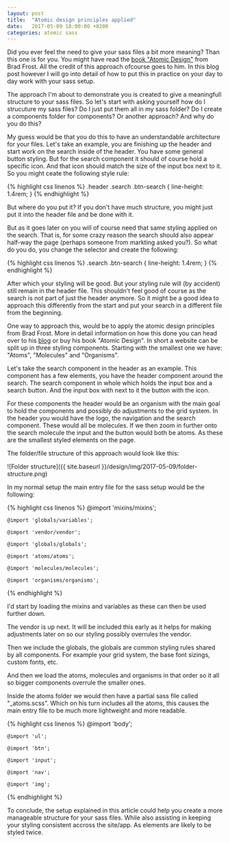 ```yaml
---
layout: post
title:  "Atomic design principles applied"
date:   2017-05-09 18:00:00 +0200
categories: atomic sass
---
```


Did you ever feel the need to give your sass files a bit more meaning? Than this one is for you. You might have read the [book "Atomic Design"](http://bradfrost.com/blog/post/atomic-web-design/) from Brad Frost. All the credit of this approach ofcourse goes to him. In this blog post however I will go into detail of how to put this in practice on your day to day work with your sass setup.

The approach I'm about to demonstrate you is created to give a meaningfull structure to your sass files. So let's start with asking yourself how do I strucuture my sass files? Do I just put them all in my sass folder? Do I create a components folder for components? Or another approach? And why do you do this?

My guess would be that you do this to have an understandable architecture for your files. Let's take an example, you are finishing up the header and start work on the search inside of the header. You have some general button styling. But for the search component it should of course hold a specific icon. And that icon should match the size of the input box next to it. So you might ceate the following style rule:

{% highlight css linenos %}
    .header .search .btn-search {
        line-height: 1.4rem;
    }
{% endhighlight %}

But where do you put it? If you don't have much structure, you might just put it into the header file and be done with it.

But as it goes later on you will of course need that same styling applied on the search. That is, for some crazy reason the search should also appear half-way the page (perhaps someone from markting asked you?). So what do you do, you change the selector and create the following:

{% highlight css linenos %}
    .search .btn-search {
        line-height: 1.4rem;
    }
{% endhighlight %}

After which your styling will be good. But your styling rule will (by accident) still remain in the header file. This shouldn't feel good of course as the search is not part of just the header anymore. So it might be a good idea to approach this differently from the start and put your search in a different file from the beginning.

One way to approach this, would be to apply the atomic design principles from Brad Frost. More in detail information on how this done you can head over to his [blog](http://bradfrost.com/blog/post/atomic-web-design/) or buy his book "Atomic Design". In short a website can be split up in three styling components. Starting with the smallest one we have: "Atoms", "Molecules" and "Organisms".

Let's take the search component in the header as an example. This component has a few elements, you have the header component around the search. The search component in whole which holds the input box and a search button. And the input box with next to it the button with the icon.

For these components the header would be an organism with the main goal to hold the components and possibly do adjustments to the grid system. In the header you would have the logo, the navigation and the search component. These would all be molecules. If we then zoom in further onto the search molecule the input and the button would both be atoms. As these are the smallest styled elements on the page.

The folder/file structure of this approach would look like this:

![Folder structure]({{ site.baseurl }}/design/img/2017-05-09/folder-structure.png)

In my normal setup the main entry file for the sass setup would be the following:

{% highlight css linenos %}
    @import 'mixins/mixins';

    @import 'globals/variables';

    @import 'vendor/vendor';

    @import 'globals/globals';

    @import 'atoms/atoms';

    @import 'molecules/molecules';

    @import 'organisms/organisms';
{% endhighlight %}

I'd start by loading the mixins and variables as these can then be used further down.

The vendor is up next. It will be included this early as it helps for making adjustments later on so our styling possibly overrules the vendor.

Then we include the globals, the globals are common styling rules shared by all components. For example your grid system, the base font sizings, custom fonts, etc.

And then we load the atoms, molecules and organisms in that order so it all so bigger components overrule the smaller ones.

Inside the atoms folder we would then have a partial sass file called "_atoms.scss". Which on his turn includes all the atoms, this causes the main entry file to be much more lightweight and more readable.

{% highlight css linenos %}
    @import 'body';

    @import 'ul';

    @import 'btn';

    @import 'input';

    @import 'nav';

    @import 'img';
{% endhighlight %}

To conclude, the setup explained in this article could help you create a more manageable structure for your sass files. While also assisting in keeping your styling consistent accross the site/app. As elements are likely to be styled twice.
